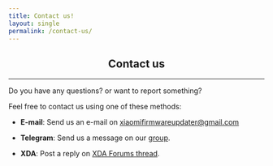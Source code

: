 ```yaml
---
title: Contact us!
layout: single
permalink: /contact-us/
---
```

<h2 align="center">Contact us</h2>

<hr>

Do you have any questions? or want to report something?

Feel free to contact us using one of these methods:

* **E-mail**:
Send us an e-mail on [xiaomifirmwareupdater@gmail.com](mailto:xiaomifirmwareupdater@gmail.com)

* **Telegram**:
Send us a message on our [group](https://t.me/XiaomiGeeks).

* **XDA**:
Post a reply on [XDA Forums thread](https://forum.xda-developers.com/android/software-hacking/devices-xiaomi-firmware-updater-t3741446).
